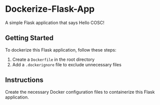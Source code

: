 # Dockerize-Flask-App
A simple Flask application that says Hello COSC!

## Getting Started

To dockerize this Flask application, follow these steps:

1. Create a `Dockerfile` in the root directory
2. Add a `.dockerignore` file to exclude unnecessary files

## Instructions

Create the necessary Docker configuration files to containerize this Flask application. 
